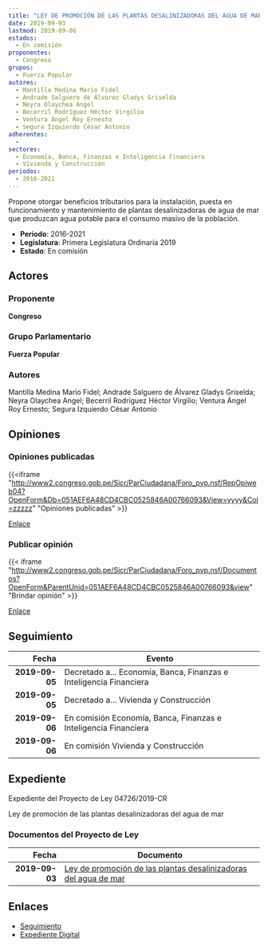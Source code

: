 ```yaml
---
title: "LEY DE PROMOCIÓN DE LAS PLANTAS DESALINIZADORAS DEL AGUA DE MAR"
date: 2019-09-03
lastmod: 2019-09-06
estados: 
  - En comisión
proponentes: 
  - Congreso
grupos: 
  - Fuerza Popular
autores: 
  - Mantilla Medina Mario Fidel
  - Andrade Salguero de Álvarez Gladys Griselda
  - Neyra Olaychea Angel
  - Becerril Rodríguez Héctor Virgilio
  - Ventura Ángel Roy Ernesto
  - Segura Izquierdo César Antonio
adherentes: 
  - 
sectores: 
  - Economía, Banca, Finanzas e Inteligencia Financiera
  - Vivienda y Construcción
periodos: 
  - 2016-2021
---
```


Propone otorgar beneficios tributarios para la instalación, puesta en funcionamiento y mantenimiento de plantas desalinizadoras de agua de mar que produzcan agua potable para el consumo masivo de la población.

- **Periodo**: 2016-2021
- **Legislatura**: Primera Legislatura Ordinaria 2019
- **Estado**: En comisión

## Actores

### Proponente

**Congreso**

### Grupo Parlamentario

**Fuerza Popular**

### Autores

Mantilla Medina Mario Fidel; Andrade Salguero de Álvarez Gladys Griselda; Neyra Olaychea Angel; Becerril Rodríguez Héctor Virgilio; Ventura Ángel Roy Ernesto; Segura Izquierdo César Antonio


## Opiniones

### Opiniones publicadas

{{<iframe "http://www2.congreso.gob.pe/Sicr/ParCiudadana/Foro_pvp.nsf/RepOpiweb04?OpenForm&Db=051AEF6A48CD4CBC0525846A00766093&View=yyyy&Col=zzzzz" "Opiniones publicadas" >}}

[Enlace](http://www2.congreso.gob.pe/Sicr/ParCiudadana/Foro_pvp.nsf/RepOpiweb04?OpenForm&Db=051AEF6A48CD4CBC0525846A00766093&View=yyyy&Col=zzzzz)
### Publicar opinión

{{< iframe "http://www2.congreso.gob.pe/Sicr/ParCiudadana/Foro_pvp.nsf/Documentos?OpenForm&ParentUnid=051AEF6A48CD4CBC0525846A00766093&view" "Brindar opinión" >}}

[Enlace](http://www2.congreso.gob.pe/Sicr/ParCiudadana/Foro_pvp.nsf/Documentos?OpenForm&ParentUnid=051AEF6A48CD4CBC0525846A00766093&view)

## Seguimiento

| Fecha | Evento |
|------:|--------|
| **2019-09-05** | Decretado a... Economía, Banca, Finanzas e Inteligencia Financiera|
| **2019-09-05** | Decretado a... Vivienda y Construcción|
| **2019-09-06** | En comisión Economía, Banca, Finanzas e Inteligencia Financiera|
| **2019-09-06** | En comisión Vivienda y Construcción|


## Expediente

Expediente del Proyecto de Ley 04726/2019-CR

Ley de promoción de las plantas desalinizadoras del agua de mar


### Documentos del Proyecto de Ley

| Fecha | Documento |
|------:|--------|
| **2019-09-03** | [Ley de promoción de las plantas desalinizadoras del agua de mar](http://www.leyes.congreso.gob.pe/Documentos/2016_2021/Proyectos_de_Ley_y_de_Resoluciones_Legislativas/PL0472620190903.pdf) |

## Enlaces 

- [Seguimiento](http://www2.congreso.gob.pe/Sicr/TraDocEstProc/CLProLey2016.nsf/f7fff46988ca05b1052578e100829cc7/fb8e5f9b7c0e6cdc0525846b0007401a?OpenDocument)
- [Expediente Digital](http://www2.congreso.gob.pe/Sicr/TraDocEstProc/CLProLey2016.nsf/f7fff46988ca05b1052578e100829cc7/fb8e5f9b7c0e6cdc0525846b0007401a?OpenDocument&Click=05257FB7005EB655.eb71d0cf91d8294e05256cdf006b5706/$Body/0.1C6C)
